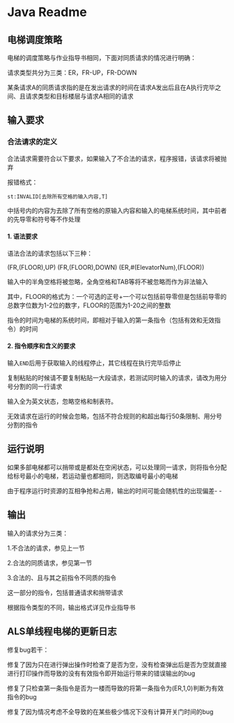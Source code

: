 ﻿# Java Readme

## 电梯调度策略

电梯的调度策略与作业指导书相同，下面对同质请求的情况进行明确：

请求类型共分为三类：ER，FR-UP，FR-DOWN

某条请求A的同质请求指的是在发出请求的时间在请求A发出后且在A执行完毕之间、且请求类型和目标楼层与请求A相同的请求

## 输入要求

### 合法请求的定义

合法请求需要符合以下要求，如果输入了不合法的请求，程序报错，该请求将被抛弃

报错格式：

```
st:INVALID[去除所有空格的输入内容,T]
```

中括号内的内容为去除了所有空格的原输入内容和输入的电梯系统时间，其中前者的先导零和符号等不作处理

#### 1. 语法要求

语法合法的请求包括以下三种：

(FR,(FLOOR),UP)
(FR,(FLOOR),DOWN)
(ER,#(ElevatorNum),(FLOOR))

输入中的半角空格将被忽略，全角空格和TAB等将不被忽略而作为非法输入

其中，FLOOR的格式为：一个可选的正号+一个可以包括前导零但是包括前导零的总数字位数为1-2位的数字，FLOOR的范围为1-20之间的整数

指令的时间为电梯的系统时间，即相对于输入的第一条指令（包括有效和无效指令）的时间

#### 2. 指令顺序和含义的要求

输入`END`后用于获取输入的线程停止，其它线程在执行完毕后停止

复制粘贴的时候请不要复制粘贴一大段请求，若测试同时输入的请求，请改为用分号分割的同一行请求

输入全为英文状态，忽略空格和制表符。

无效请求在运行的时候会忽略，包括不符合规则的和超出每行50条限制、用分号分割的指令

## 运行说明

如果多部电梯都可以捎带或是都处在空闲状态，可以处理同一请求，则将指令分配给标号最小的电梯，若运动量也都相同，则选取编号最小的电梯

由于程序运行时资源的互相争抢和占用，输出的时间可能会随机性的出现偏差- -

## 输出

输入的请求分为三类：

1.不合法的请求，参见上一节

2.合法的同质请求，参见第一节

3.合法的、且与其之前指令不同质的指令

这一部分的指令，包括普通请求和捎带请求

根据指令类型的不同，输出格式详见作业指导书

## ALS单线程电梯的更新日志

修复bug若干：

修复了因为只在进行弹出操作时检查了是否为空，没有检查弹出后是否为空就直接进行打印操作而导致的没有有效指令即开始运行带来的错误输出的bug

修复了只检查第一条指令是否为一楼而导致的将第一条指令为(ER,1,0)判断为有效指令的bug

修复了因为情况考虑不全导致的在某些极少情况下没有计算开关门时间的bug